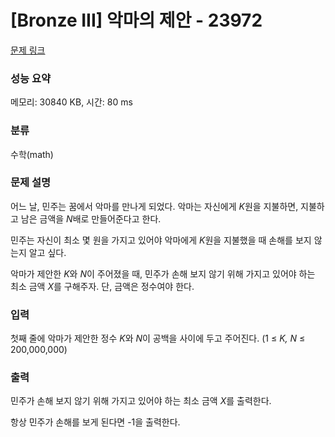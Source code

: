 # [Bronze III] 악마의 제안 - 23972 

[문제 링크](https://www.acmicpc.net/problem/23972) 

### 성능 요약

메모리: 30840 KB, 시간: 80 ms

### 분류

수학(math)

### 문제 설명

<p>어느 날, 민주는 꿈에서 악마를 만나게 되었다. 악마는 자신에게 <em>K</em>원을 지불하면, 지불하고 남은 금액을 <em>N</em>배로 만들어준다고 한다.</p>

<p>민주는 자신이 최소 몇 원을 가지고 있어야 악마에게 <em>K</em>원을 지불했을 때 손해를 보지 않는지 알고 싶다.</p>

<p>악마가 제안한 <em>K</em>와 <em>N</em>이 주어졌을 때, 민주가 손해 보지 않기 위해 가지고 있어야 하는 최소 금액 <em>X</em>를 구해주자. 단, 금액은 정수여야 한다.</p>

### 입력 

 <p>첫째 줄에 악마가 제안한 정수 <em>K</em>와 <em>N</em>이 공백을 사이에 두고 주어진다. (1 ≤ <em>K, N</em> ≤ 200,000,000)</p>

### 출력 

 <p>민주가 손해 보지 않기 위해 가지고 있어야 하는 최소 금액 <em>X</em>를 출력한다.</p>

<p>항상 민주가 손해를 보게 된다면 -1을 출력한다.</p>

